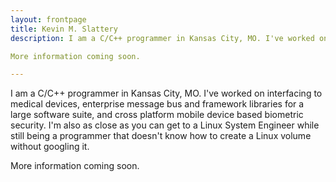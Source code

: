 ```yaml
---
layout: frontpage
title: Kevin M. Slattery 
description: I am a C/C++ programmer in Kansas City, MO. I've worked on interfacing to medical devices, enterprise message bus and framework libraries for a large software suite, and cross platform mobile device based biometric security. I'm also as close as you can get to a Linux System Engineer while still being a programmer that doesn't know how to create a Linux volume without googling it.

More information coming soon.

---
```


I am a C/C++ programmer in Kansas City, MO. I've worked on interfacing to medical devices, enterprise message bus and framework libraries for a large software suite, and cross platform mobile device based biometric security. I'm also as close as you can get to a Linux System Engineer while still being a programmer that doesn't know how to create a Linux volume without googling it.

More information coming soon.



